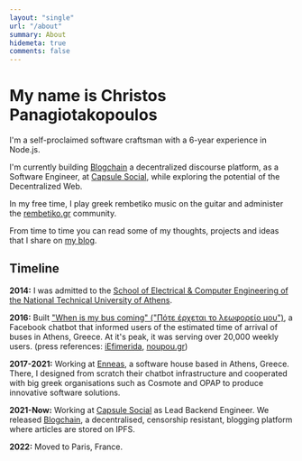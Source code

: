 ```yaml
---
layout: "single"
url: "/about"
summary: About
hidemeta: true
comments: false
---
```


# My name is Christos Panagiotakopoulos

I'm a self-proclaimed software craftsman with a 6-year experience in Node.js.

I'm currently building [Blogchain](https://blogchain.app) a decentralized discourse platform, as a Software Engineer, at [Capsule Social](https://capsule.social), while exploring the potential of the Decentralized Web.

In my free time, I play greek rembetiko music on the guitar and administer the [rembetiko.gr](https://rembetiko.gr) community.

From time to time you can read some of my thoughts, projects and ideas that I share on [my blog](/posts).

## Timeline

**2014:** I was admitted to the [School of Electrical & Computer Engineering of the National Technical University of Athens](https://ece.ntua.gr).

**2016:** Built ["When is my bus coming" ("Πότε έρχεται το λεωφορείο μου")](https://www.facebook.com/athensbus/), a Facebook chatbot that informed users of the estimated time of arrival of buses in Athens, Greece. At it's peak, it was serving over 20,000 weekly users. 
(press references: [iEfimerida](https://www.iefimerida.gr/ellada/pote-erhetai-leoforeio-22hronos-eftiaxe-efarmogi), [noupou.gr](https://www.nou-pou.gr/stories/christos-panagiotakopoulos-i-efarmogi-ine-ena-pleonektima-sto-viografiko-mou/))

**2017-2021:** Working at [Enneas](https://enneas.gr), a software house based in Athens, Greece. There, I designed from scratch their chatbot infrastructure and cooperated with big greek organisations such as Cosmote and OPAP to produce innovative software solutions.

**2021-Now:** Working at [Capsule Social](https://capsule.social) as Lead Backend Engineer. We released [Blogchain](https://blogchain.app), a decentralised, censorship resistant, blogging platform where articles are stored on IPFS.

**2022:** Moved to Paris, France.